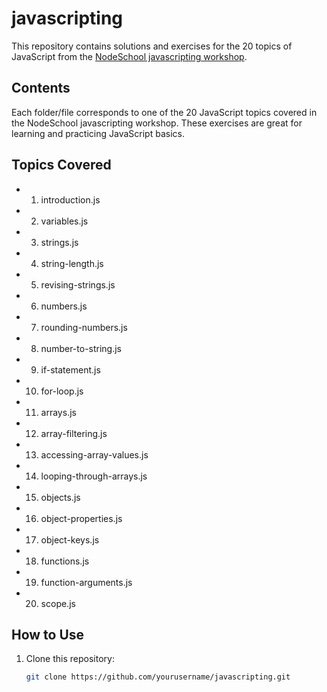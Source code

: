 # javascripting

This repository contains solutions and exercises for the 20 topics of JavaScript from the [NodeSchool javascripting workshop](https://nodeschool.io/#workshoppers).

## Contents

Each folder/file corresponds to one of the 20 JavaScript topics covered in the NodeSchool javascripting workshop. These exercises are great for learning and practicing JavaScript basics.

## Topics Covered

- 01. introduction.js  
- 02. variables.js  
- 03. strings.js  
- 04. string-length.js  
- 05. revising-strings.js  
- 06. numbers.js  
- 07. rounding-numbers.js  
- 08. number-to-string.js  
- 09. if-statement.js  
- 10. for-loop.js  
- 11. arrays.js  
- 12. array-filtering.js  
- 13. accessing-array-values.js  
- 14. looping-through-arrays.js  
- 15. objects.js  
- 16. object-properties.js  
- 17. object-keys.js  
- 18. functions.js  
- 19. function-arguments.js  
- 20. scope.js  


## How to Use

1. Clone this repository:
   ```bash
   git clone https://github.com/yourusername/javascripting.git
